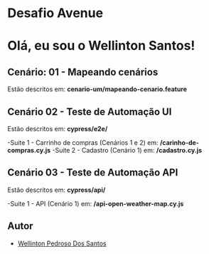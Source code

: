 # Desafio Avenue

# Olá, eu sou o Wellinton Santos!


## Cenário: 01 - Mapeando cenários
Estão descritos em: **cenario-um/mapeando-cenario.feature**

## Cenário 02 - Teste de Automação UI
Estão descritos em: **cypress/e2e/**

-Suite 1 - Carrinho de compras (Cenários 1 e 2) em: **/carinho-de-compras.cy.js**
-Suite 2 - Cadastro (Cenário 1) em: **/cadastro.cy.js**

## Cenário 03 - Teste de Automação API
Estão descritos em: **cypress/api/**

-Suite 1 - API (Cenário 1) em: **/api-open-weather-map.cy.js**

## Autor
- [Wellinton Pedroso Dos Santos](wellinton.pedroso.santos@gmail.com)
